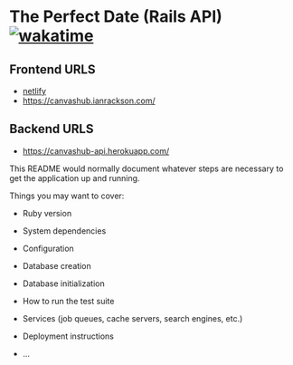 # The Perfect Date (Rails API) [![wakatime](https://wakatime.com/badge/github/irackson/canvashub_api.svg)](https://wakatime.com/badge/github/irackson/canvashub_api)

## Frontend URLS

-   [netlify](https://laughing-johnson-bfde47.netlify.app/)
-   <https://canvashub.ianrackson.com/>

## Backend URLS

-   <https://canvashub-api.herokuapp.com/>

This README would normally document whatever steps are necessary to get the
application up and running.

Things you may want to cover:

-   Ruby version

-   System dependencies

-   Configuration

-   Database creation

-   Database initialization

-   How to run the test suite

-   Services (job queues, cache servers, search engines, etc.)

-   Deployment instructions

-   ...
